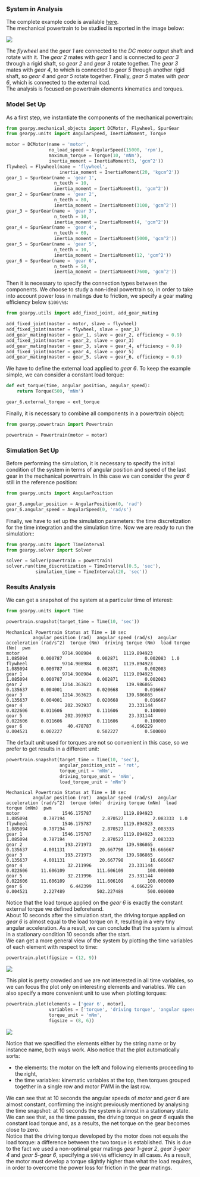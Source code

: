 ### System in Analysis

The complete example code is available 
[here](https://github.com/AndreaBlengino/gearpy/blob/master/docs/source/examples/1_simple_transmission_chain/simple_transmission_chain.py).  
The mechanical powertrain to be studied is reported in the image below:

![](images/scheme.png)

The *flywheel* and the *gear 1* are connected to the *DC motor* output 
shaft and rotate with it. The *gear 2* mates with *gear 1* and is 
connected to *gear 3* through a rigid shaft, so *gear 2* and *gear 3* 
rotate together. The *gear 3* mates with *gear 4*, to which is connected
to *gear 5* through another rigid shaft, so *gear 4* and *gear 5* rotate 
together. Finally, *gear 5* mates with *gear 6*, which is connected to 
the external load.  
The analysis is focused on powertrain elements kinematics and torques.


### Model Set Up

As a first step, we instantiate the components of the mechanical 
powertrain:

```python
from gearpy.mechanical_objects import DCMotor, Flywheel, SpurGear
from gearpy.units import AngularSpeed, InertiaMoment, Torque

motor = DCMotor(name = 'motor',
                no_load_speed = AngularSpeed(15000, 'rpm'),
                maximum_torque = Torque(10, 'mNm'),
                inertia_moment = InertiaMoment(3, 'gcm^2'))
flywheel = Flywheel(name = 'flywheel',
                    inertia_moment = InertiaMoment(20, 'kgcm^2'))
gear_1 = SpurGear(name = 'gear 1',
                  n_teeth = 10,
                  inertia_moment = InertiaMoment(1, 'gcm^2'))
gear_2 = SpurGear(name = 'gear 2',
                  n_teeth = 80,
                  inertia_moment = InertiaMoment(3100, 'gcm^2'))
gear_3 = SpurGear(name = 'gear 3',
                  n_teeth = 10,
                  inertia_moment = InertiaMoment(4, 'gcm^2'))
gear_4 = SpurGear(name = 'gear 4',
                  n_teeth = 60,
                  inertia_moment = InertiaMoment(5000, 'gcm^2'))
gear_5 = SpurGear(name = 'gear 5',
                  n_teeth = 10,
                  inertia_moment = InertiaMoment(12, 'gcm^2'))
gear_6 = SpurGear(name = 'gear 6',
                  n_teeth = 50,
                  inertia_moment = InertiaMoment(7600, 'gcm^2'))
```

Then it is necessary to specify the connection types between the 
components. We choose to study a non-ideal powertrain so, in order to 
take into account power loss in matings due to friction, we specify a 
gear mating efficiency below `$100\%$`:

```python
from gearpy.utils import add_fixed_joint, add_gear_mating

add_fixed_joint(master = motor, slave = flywheel)
add_fixed_joint(master = flywheel, slave = gear_1)
add_gear_mating(master = gear_1, slave = gear_2, efficiency = 0.9)
add_fixed_joint(master = gear_2, slave = gear_3)
add_gear_mating(master = gear_3, slave = gear_4, efficiency = 0.9)
add_fixed_joint(master = gear_4, slave = gear_5)
add_gear_mating(master = gear_5, slave = gear_6, efficiency = 0.9)
```

We have to define the external load applied to *gear 6*. To keep the 
example simple, we can consider a constant load torque:

```python
def ext_torque(time, angular_position, angular_speed):
    return Torque(500, 'mNm')

gear_6.external_torque = ext_torque
 ```

Finally, it is necessary to combine all components in a powertrain 
object:

```python
from gearpy.powertrain import Powertrain

powertrain = Powertrain(motor = motor)
```

### Simulation Set Up

Before performing the simulation, it is necessary to specify the initial
condition of the system in terms of angular position and speed of the 
last gear in the mechanical powertrain. In this case we can consider 
the *gear 6* still in the reference position:

```python
from gearpy.units import AngularPosition

gear_6.angular_position = AngularPosition(0, 'rad')
gear_6.angular_speed = AngularSpeed(0, 'rad/s')
```

Finally, we have to set up the simulation parameters: the time 
discretization for the time integration and the simulation time. Now we 
are ready to run the simulation::

```python
from gearpy.units import TimeInterval
from gearpy.solver import Solver

solver = Solver(powertrain = powertrain)
solver.run(time_discretization = TimeInterval(0.5, 'sec'), 
           simulation_time = TimeInterval(20, 'sec'))
```

### Results Analysis

We can get a snapshot of the system at a particular time of interest:

```python
from gearpy.units import Time

powertrain.snapshot(target_time = Time(10, 'sec'))
```

```text
Mechanical Powertrain Status at Time = 10 sec
          angular position (rad)  angular speed (rad/s)  angular acceleration (rad/s^2)  torque (Nm)  driving torque (Nm)  load torque (Nm)  pwm
motor                9714.908984            1119.894923                        1.085094     0.000787             0.002871          0.002083  1.0
flywheel             9714.908984            1119.894923                        1.085094     0.000787             0.002871          0.002083     
gear 1               9714.908984            1119.894923                        1.085094     0.000787             0.002871          0.002083     
gear 2               1214.363623             139.986865                        0.135637     0.004001             0.020668          0.016667     
gear 3               1214.363623             139.986865                        0.135637     0.004001             0.020668          0.016667     
gear 4                202.393937              23.331144                        0.022606     0.011606             0.111606          0.100000     
gear 5                202.393937              23.331144                        0.022606     0.011606             0.111606          0.100000     
gear 6                 40.478787               4.666229                        0.004521     0.002227             0.502227          0.500000          
```

The default unit used for torques are not so convenient in this case, so 
we prefer to get results in a different unit:

```python
powertrain.snapshot(target_time = Time(10, 'sec'),
                    angular_position_unit = 'rot',
                    torque_unit = 'mNm',
                    driving_torque_unit = 'mNm',
                    load_torque_unit = 'mNm')
```

```text
Mechanical Powertrain Status at Time = 10 sec
          angular position (rot)  angular speed (rad/s)  angular acceleration (rad/s^2)  torque (mNm)  driving torque (mNm)  load torque (mNm)  pwm
motor                1546.175787            1119.894923                        1.085094      0.787194              2.870527           2.083333  1.0
flywheel             1546.175787            1119.894923                        1.085094      0.787194              2.870527           2.083333     
gear 1               1546.175787            1119.894923                        1.085094      0.787194              2.870527           2.083333     
gear 2                193.271973             139.986865                        0.135637      4.001131             20.667798          16.666667     
gear 3                193.271973             139.986865                        0.135637      4.001131             20.667798          16.666667     
gear 4                 32.211996              23.331144                        0.022606     11.606109            111.606109         100.000000     
gear 5                 32.211996              23.331144                        0.022606     11.606109            111.606109         100.000000     
gear 6                  6.442399               4.666229                        0.004521      2.227489            502.227489         500.000000          
```

Notice that the load torque applied on the *gear 6* is exactly the 
constant external torque we defined beforehand.  
About 10 seconds after the simulation start, the driving torque applied 
on *gear 6* is almost equal to the load torque on it, resulting in a 
very tiny angular acceleration. As a result, we can conclude that the 
system is almost in a stationary condition 10 seconds after the start.  
We can get a more general view of the system by plotting the time 
variables of each element with respect to time:

```python
powertrain.plot(figsize = (12, 9))
```

![](images/plot_1.png)

This plot is pretty crowded and we are not interested in all time 
variables, so we can focus the plot only on interesting elements and 
variables. We can also specify a more convenient unit to use when 
plotting torques:

```python
powertrain.plot(elements = ['gear 6', motor],
                variables = ['torque', 'driving torque', 'angular speed', 'load torque'],
                torque_unit = 'mNm',
                figsize = (8, 6))
```

![](images/plot_2.png)

Notice that we specified the elements either by the string name or by 
instance name, both ways work. Also notice that the plot automatically 
sorts:

- the elements: the motor on the left and following elements proceeding
to the right,
- the time variables: kinematic variables at the top, then torques 
grouped together in a single row and motor PWM in the last row.
  
We can see that at 10 seconds the angular speeds of *motor* and *gear 6* 
are almost constant, confirming the insight previously mentioned by 
analysing the time snapshot: at 10 seconds the system is almost in a 
stationary state.  
We can see that, as the time passes, the driving torque on *gear 6* 
equals the constant load torque and, as a results, the net torque on the
gear becomes close to zero.  
Notice that the driving torque developed by the motor does not equals 
the load torque: a difference between the two torque is established. 
This is due to the fact we used a non-optimal gear matings 
*gear 1*-*gear 2*, *gear 3*-*gear 4* and *gear 5*-*gear 6*, specifying 
a `$90\%$` efficiency in all cases. As a result, the motor must develop 
a torque slightly higher than what the load requires, in order to 
overcome the power loss for friction in the gear matings.
